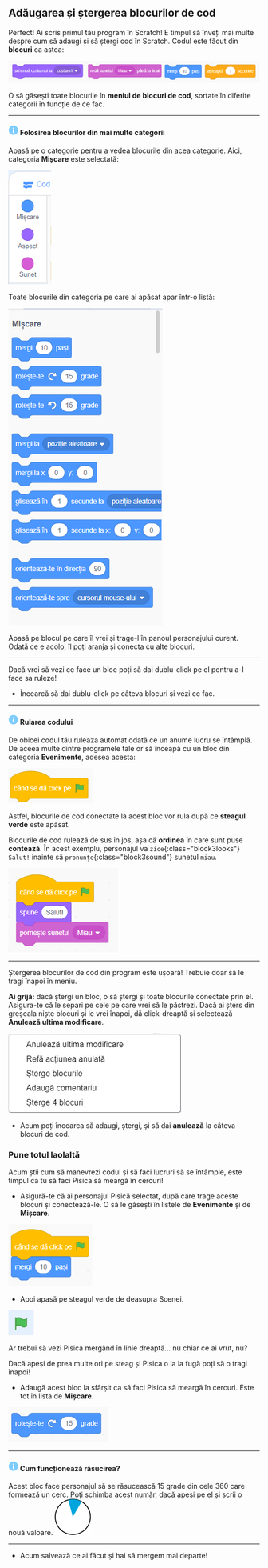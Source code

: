 ﻿## Adăugarea și ștergerea blocurilor de cod

Perfect! Ai scris primul tău program în Scratch! E timpul să înveți mai multe despre cum să adaugi și să ștergi cod în Scratch. Codul este făcut din **blocuri** ca astea:

![](images/code1.png)

O să găsești toate blocurile în **meniul de blocuri de cod**, sortate în diferite categorii în funcție de ce fac.


---
#### ![info](images/info.png) Folosirea blocurilor din mai multe categorii

Apasă pe o categorie pentru a vedea blocurile din acea categorie. Aici, categoria **Mișcare** este selectată:

![](images/code2a.png)

Toate blocurile din categoria pe care ai apăsat apar într-o listă:

![](images/code2b.png)

Apasă pe blocul pe care îl vrei și trage-l în panoul personajului curent. Odată ce e acolo, îl poți aranja și conecta cu alte blocuri.

---

Dacă vrei să vezi ce face un bloc poți să dai dublu-click pe el pentru a-l face sa ruleze!

+ Încearcă să dai dublu-click pe câteva blocuri și vezi ce fac.

---
#### ![info](images/info.png) Rularea codului

De obicei codul tău ruleaza automat odată ce un anume lucru se întâmplă. De aceea multe dintre programele tale or să înceapă cu un bloc din categoria **Evenimente**, adesea acesta:

![blocks_1546569160_528637](images/blocks_1546569160_528637.png)

Astfel, blocurile de cod conectate la acest bloc vor rula după ce **steagul verde** este apăsat.

Blocurile de cod rulează de sus în jos, așa că **ordinea** în care sunt puse **contează**. În acest exemplu, personajul va `zice`{:class="block3looks"} `Salut!` inainte să `pronunțe`{:class="block3sound"} sunetul `miau`.

![blocks_1546569161_587133](images/blocks_1546569161_587133.png)

---

Ștergerea blocurilor de cod din program este ușoară! Trebuie doar să le tragi înapoi în meniu.

**Ai grijă:** dacă ștergi un bloc, o să ștergi și toate blocurile conectate prin el. Asigura-te că le separi pe cele pe care vrei să le păstrezi. Dacă ai șters din greșeala niște blocuri și le vrei înapoi, dă click-dreaptă și selectează **Anulează ultima modificare**. 

![](images/code6.png)

+ Acum poți încearca să adaugi, ștergi, și să dai **anulează** la câteva blocuri de cod.

### Pune totul laolaltă

Acum știi cum să manevrezi codul și să faci lucruri să se întâmple, este timpul ca tu să faci Pisica să meargă în cercuri!

+ Asigură-te că ai personajul Pisică selectat, după care trage aceste blocuri și conectează-le. O să le găsești în listele de **Evenimente** și de **Mișcare**.

![blocks_1546569162_663829](images/blocks_1546569162_663829.png)

+ Apoi apasă pe steagul verde de deasupra Scenei. 

![](images/code7.png)

Ar trebui să vezi Pisica mergând în linie dreaptă... nu chiar ce ai vrut, nu?

Dacă apeși de prea multe ori pe steag și Pisica o ia la fugă poți să o tragi înapoi!

+ Adaugă acest bloc la sfârșit ca să faci Pisica să meargă în cercuri. Este tot în lista de **Mișcare**.

![blocks_1546569163_729716](images/blocks_1546569163_729716.png)

---
#### ![info](images/info.png) Cum funcționează răsucirea?

Acest bloc face personajul să se răsucească 15 grade din cele 360 care formează un cerc. Poţi schimba acest număr, dacă apeși pe el și scrii o nouă valoare. 
![](images/code9.png)

---

+ Acum salvează ce ai făcut și hai să mergem mai departe!
